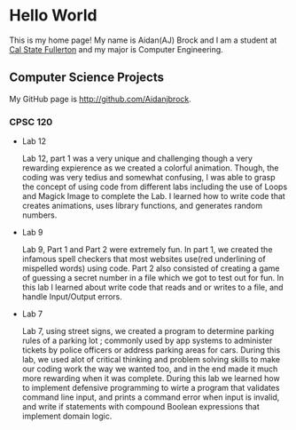 # Hello World

This is my home page! My name is Aidan(AJ) Brock and I am a student at [Cal State Fullerton](http://www.fullerton.edu/) and my major is Computer Engineering.

## Computer Science Projects

My GitHub page is http://github.com/Aidanjbrock.

### CPSC 120

* Lab 12
 
    Lab 12, part 1 was a very unique and challenging though a very rewarding expierence as we created a colorful animation. Though, the coding was very tedius and somewhat confusing, I was able to grasp the concept of using code from different labs including the use of Loops and Magick Image to complete the Lab. I learned how to write code that creates animations, uses library functions, and generates random numbers.

* Lab 9

    Lab 9, Part 1 and Part 2 were extremely fun. In part 1, we created the infamous spell checkers that most websites use(red underlining of mispelled words) using code. Part 2 also consisted of creating a game of guessing a secret number in a file which we got to test out for fun. In this lab I learned about write code that reads and or writes to a file, and handle Input/Output errors.

* Lab 7

    Lab 7, using street signs, we created a program to determine parking rules of a parking lot ; commonly used by app systems to administer tickets by police officers or address parking areas for cars. During this lab, we used alot of critical thinking and problem solving skills to make our coding work the way we wanted too, and in the end made it much more rewarding when it was complete. During this lab we learned how to implement defensive programming to wirte a program that validates command line input, and prints a command error when input is invalid, and write if statements with compound Boolean expressions that implement domain logic.